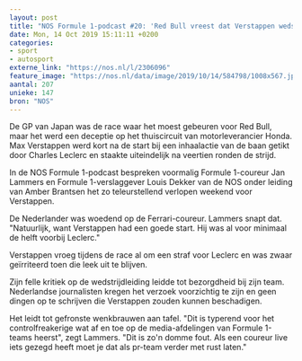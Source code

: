 ```yaml
---
layout: post
title: "NOS Formule 1-podcast #20: 'Red Bull vreest dat Verstappen wedstrijdleiding beledigt'"
date: Mon, 14 Oct 2019 15:11:11 +0200
categories: 
- sport 
- autosport 
externe_link: "https://nos.nl/l/2306096"
feature_image: "https://nos.nl/data/image/2019/10/14/584798/1008x567.jpg"
aantal: 207
unieke: 147
bron: "NOS"
---
```


<p>De GP van Japan was de race waar het moest gebeuren voor Red Bull, maar het werd een deceptie op het thuiscircuit van motorleverancier Honda. Max Verstappen werd kort na de start bij een inhaalactie van de baan getikt door Charles Leclerc en staakte uiteindelijk na veertien ronden de strijd.</p>
<p>In de NOS Formule 1-podcast bespreken voormalig Formule 1-coureur Jan Lammers en Formule 1-verslaggever Louis Dekker van de NOS onder leiding van Amber Brantsen het zo teleurstellend verlopen weekend voor Verstappen.</p>
<p>De Nederlander was woedend op de Ferrari-coureur. Lammers snapt dat. "Natuurlijk, want Verstappen had een goede start. Hij was al voor minimaal de helft voorbij Leclerc."</p>
<p>Verstappen vroeg tijdens de race al om een straf voor Leclerc en was zwaar geïrriteerd toen die leek uit te blijven. </p>
<p>Zijn felle kritiek op de wedstrijdleiding leidde tot bezorgdheid bij zijn team. Nederlandse journalisten kregen het verzoek voorzichtig te zijn en geen dingen op te schrijven die Verstappen zouden kunnen beschadigen.</p>
<p>Het leidt tot gefronste wenkbrauwen aan tafel. "Dit is typerend voor het controlfreakerige wat af en toe op de media-afdelingen van Formule 1-teams heerst", zegt Lammers. "Dit is zo'n domme fout. Als een coureur live iets gezegd heeft moet je dat als pr-team verder met rust laten."</p>
